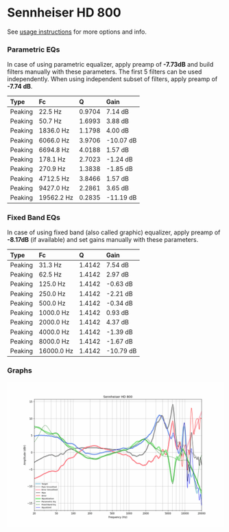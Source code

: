 # Sennheiser HD 800
See [usage instructions](https://github.com/jaakkopasanen/AutoEq#usage) for more options and info.

### Parametric EQs
In case of using parametric equalizer, apply preamp of **-7.73dB** and build filters manually
with these parameters. The first 5 filters can be used independently.
When using independent subset of filters, apply preamp of **-7.74 dB**.

| Type    | Fc         |      Q | Gain      |
|:--------|:-----------|:-------|:----------|
| Peaking | 22.5 Hz    | 0.9704 | 7.14 dB   |
| Peaking | 50.7 Hz    | 1.6993 | 3.88 dB   |
| Peaking | 1836.0 Hz  | 1.1798 | 4.00 dB   |
| Peaking | 6066.0 Hz  | 3.9706 | -10.07 dB |
| Peaking | 6694.8 Hz  | 4.0188 | 1.57 dB   |
| Peaking | 178.1 Hz   | 2.7023 | -1.24 dB  |
| Peaking | 270.9 Hz   | 1.3838 | -1.85 dB  |
| Peaking | 4712.5 Hz  | 3.8466 | 1.57 dB   |
| Peaking | 9427.0 Hz  | 2.2861 | 3.65 dB   |
| Peaking | 19562.2 Hz | 0.2835 | -11.19 dB |

### Fixed Band EQs
In case of using fixed band (also called graphic) equalizer, apply preamp of **-8.17dB**
(if available) and set gains manually with these parameters.

| Type    | Fc         |      Q | Gain      |
|:--------|:-----------|:-------|:----------|
| Peaking | 31.3 Hz    | 1.4142 | 7.54 dB   |
| Peaking | 62.5 Hz    | 1.4142 | 2.97 dB   |
| Peaking | 125.0 Hz   | 1.4142 | -0.63 dB  |
| Peaking | 250.0 Hz   | 1.4142 | -2.21 dB  |
| Peaking | 500.0 Hz   | 1.4142 | -0.34 dB  |
| Peaking | 1000.0 Hz  | 1.4142 | 0.93 dB   |
| Peaking | 2000.0 Hz  | 1.4142 | 4.37 dB   |
| Peaking | 4000.0 Hz  | 1.4142 | -1.39 dB  |
| Peaking | 8000.0 Hz  | 1.4142 | -1.67 dB  |
| Peaking | 16000.0 Hz | 1.4142 | -10.79 dB |

### Graphs
![](./Sennheiser%20HD%20800.png)